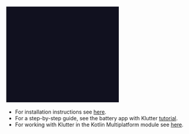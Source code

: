 [<img src="https://github.com/buijs-dev/klutter-dart/blob/main/logo_animated.gif?raw=true" width="300" alt="buijs software logo" />](https://github.com/buijs-dev)

- For installation instructions see [here](./../README.md).
- For a step-by-step guide, see the battery app with Klutter [tutorial](https://buijs.dev/klutter-2/).
- For working with Klutter in the Kotlin Multiplatform module see [here](https://github.com/buijs-dev/klutter).